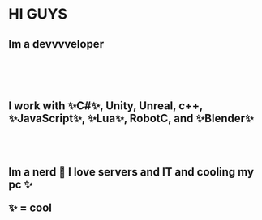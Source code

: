 <h1> HI GUYS </h1>

<h2> Im a devvvveloper </h2>

<br>
<br>
<br> 
<h2> I work with ✨C#✨, Unity, Unreal, c++, ✨JavaScript✨,  ✨Lua✨,  RobotC, and ✨Blender✨ </h2>

<br>
<br>
<h2> Im a nerd 🍎 I love servers and IT and cooling my pc ✨

<p> ✨ = cool </p>
